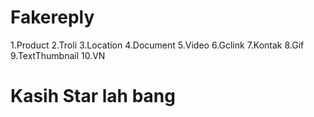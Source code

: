 # Fakereply
1.Product 
2.Troli 
3.Location 
4.Document 
5.Video 
6.Gclink 
7.Kontak 
8.Gif 
9.TextThumbnail 
10.VN 
# Kasih Star lah bang
